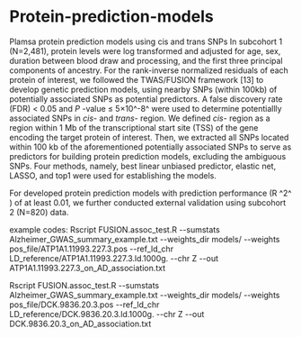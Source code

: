 # Protein-prediction-models
 Plamsa protein prediction models using cis and trans SNPs
In subcohort 1 (N=2,481), protein levels were log transformed and adjusted for age, sex, duration between blood draw and processing, and the first three principal components of ancestry. For the rank-inverse normalized residuals of each protein of interest, we followed the TWAS/FUSION framework [13] to develop genetic prediction models, using nearby SNPs (within 100kb) of potentially associated SNPs as potential predictors. A false discovery rate (FDR) < 0.05 and  *P* -value ≤ 5×10^-8^ were used to determine potentiallly associated SNPs in *cis-* and *trans-* region. We defined  *cis-* region as a region within 1 Mb of the transcriptional start site (TSS) of the gene encoding the target protein of interest. Then, we extracted all SNPs located within 100 kb of the aforementioned potentially associated SNPs to serve as predictors for building protein prediction models, excluding the ambiguous SNPs. Four methods, namely, best linear unbiased predictor, elastic net, LASSO, and top1 were used for establishing the models.

For developed protein prediction models with prediction performance (R ^2^ ) of at least 0.01, we further conducted external validation using subcohort 2 (N=820) data.



example codes:
Rscript FUSION.assoc_test.R --sumstats Alzheimer_GWAS_summary_example.txt --weights_dir models/ --weights pos_file/ATP1A1.11993.227.3.pos --ref_ld_chr LD_reference/ATP1A1.11993.227.3.ld.1000g. --chr Z --out ATP1A1.11993.227.3_on_AD_association.txt

Rscript FUSION.assoc_test.R --sumstats Alzheimer_GWAS_summary_example.txt --weights_dir models/ --weights pos_file/DCK.9836.20.3.pos --ref_ld_chr LD_reference/DCK.9836.20.3.ld.1000g. --chr Z --out DCK.9836.20.3_on_AD_association.txt
